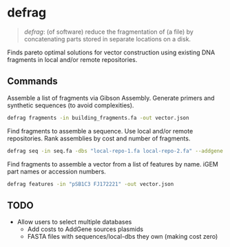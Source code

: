 # defrag

> *defrag*: (of software) reduce the fragmentation of (a file) by concatenating parts stored in separate locations on a disk.

Finds pareto optimal solutions for vector construction using existing DNA fragments in local and/or remote repositories.

## Commands

Assemble a list of fragments via Gibson Assembly. Generate primers and synthetic sequences (to avoid complexities).

```bash
defrag fragments -in building_fragments.fa -out vector.json
```

Find fragments to assemble a sequence. Use local and/or remote repositories. Rank assemblies by cost and number of fragments. 

```bash
defrag seq -in seq.fa -dbs "local-repo-1.fa local-repo-2.fa" --addgene --igem -out vectors.json
```

Find fragments to assemble a vector from a list of features by name. iGEM part names or accession numbers.

```bash
defrag features -in "pSB1C3 FJ172221" -out vector.json
```

## TODO

- Allow users to select multiple databases
  - Add costs to AddGene sources plasmids
  - FASTA files with sequences/local-dbs they own (making cost zero)
